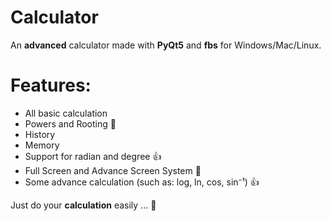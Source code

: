# Calculator

An **advanced** calculator made with **PyQt5** and **fbs** for Windows/Mac/Linux.

# Features:
  * All basic calculation
  * Powers and Rooting :100:
  * History
  * Memory
  * Support for radian and degree :+1:
  * Full Screen and Advance Screen System :100:
  * Some advance calculation (such as: log, ln, cos, sin⁻¹) :+1:

Just do your **calculation** easily ... :100:
